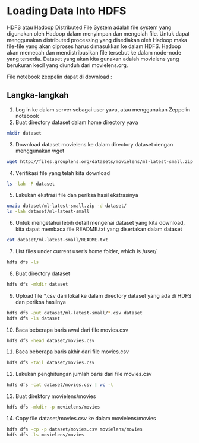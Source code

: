 Loading Data Into HDFS
=====================================================

HDFS atau Hadoop Distributed File System adalah file system yang digunakan oleh Hadoop dalam menyimpan dan mengolah file. Untuk dapat menggunakan distributed processing yang disediakan oleh Hadoop maka file-file yang akan diproses harus dimasukkan ke dalam HDFS. Hadoop akan memecah dan mendistribusikan file tersebut ke dalam node-node yang tersedia.
Dataset yang akan kita gunakan adalah movielens yang berukuran kecil yang diunduh dari movielens.org.

File notebook zeppelin dapat di download :

## Langka-langkah

1. Log in ke dalam server sebagai user yava, atau menggunakan Zeppelin notebook
2. Buat directory dataset dalam home directory yava
```bash
mkdir dataset
```
3. Download dataset movielens ke dalam directory dataset dengan menggunakan wget
```bash
wget http://files.grouplens.org/datasets/movielens/ml-latest-small.zip -P dataset
```
4. Verifikasi file yang telah kita download
```bash
ls -lah -P dataset
```
5. Lakukan ekstrasi file dan periksa hasil ekstrasinya
```bash
unzip dataset/ml-latest-small.zip -d dataset/
ls -lah dataset/ml-latest-small
```
6. Untuk mengetahui lebih detail mengenai dataset yang kita download, kita dapat membaca file README.txt yang disertakan dalam dataset
```bash
cat dataset/ml-latest-small/README.txt
```
7. List files under current user’s home folder, which is /user/<username>
```bash
hdfs dfs -ls
```
8. Buat directory dataset
```bash
hdfs dfs -mkdir dataset
```
9. Upload file *.csv dari lokal ke dalam directory dataset yang ada di HDFS dan periksa hasilnya
```bash
hdfs dfs -put dataset/ml-latest-small/*.csv dataset
hdfs dfs -ls dataset
```
10. Baca beberapa baris awal dari file movies.csv
```bash
hdfs dfs -head dataset/movies.csv
```
11. Baca beberapa baris akhir dari file movies.csv
```bash
hdfs dfs -tail dataset/movies.csv
```
12. Lakukan penghitungan jumlah baris dari file movies.csv
```bash
hdfs dfs -cat dataset/movies.csv | wc -l
```
13. Buat direktory movielens/movies
```bash
hdfs dfs -mkdir -p movielens/movies
```
14. Copy file dataset/movies.csv ke dalam movielens/movies
```bash
hdfs dfs -cp -p dataset/movies.csv movielens/movies
hdfs dfs -ls movielens/movies
```
